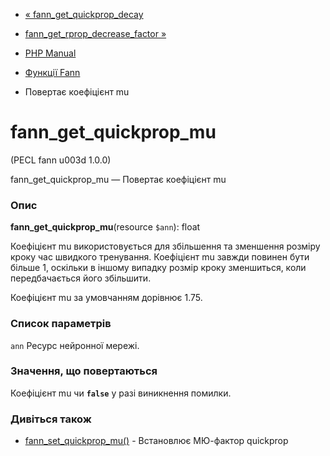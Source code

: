 - [« fann_get_quickprop_decay](function.fann-get-quickprop-decay.md)
- [fann_get_rprop_decrease_factor »](function.fann-get-rprop-decrease-factor.md)

- [PHP Manual](index.md)
- [Функції Fann](ref.fann.md)
- Повертає коефіцієнт mu

# fann_get_quickprop_mu

(PECL fann u003d 1.0.0)

fann_get_quickprop_mu — Повертає коефіцієнт mu

### Опис

**fann_get_quickprop_mu**(resource `$ann`): float

Коефіцієнт mu використовується для збільшення та зменшення розміру кроку
час швидкого тренування. Коефіцієнт mu завжди повинен бути більше 1,
оскільки в іншому випадку розмір кроку зменшиться, коли
передбачається його збільшити.

Коефіцієнт mu за умовчанням дорівнює 1.75.

### Список параметрів

`ann`
Ресурс нейронної мережі.

### Значення, що повертаються

Коефіцієнт mu чи **`false`** у разі виникнення помилки.

### Дивіться також

- [fann_set_quickprop_mu()](function.fann-set-quickprop-mu.md) -
Встановлює МЮ-фактор quickprop

